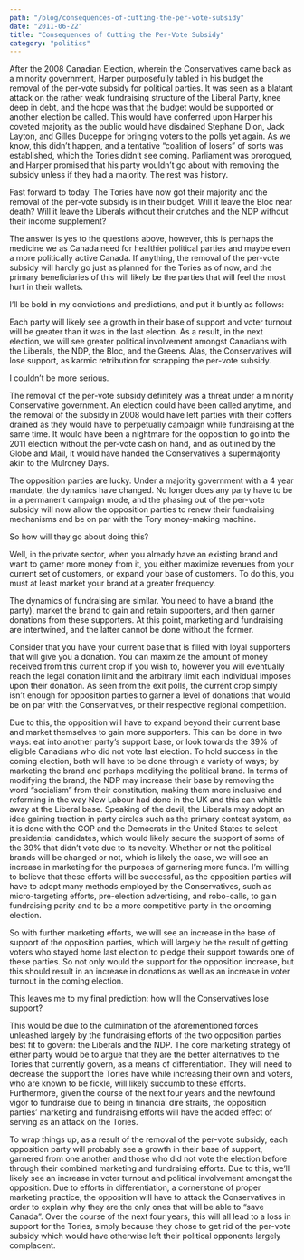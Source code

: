 ```yaml
---
path: "/blog/consequences-of-cutting-the-per-vote-subsidy"
date: "2011-06-22"
title: "Consequences of Cutting the Per-Vote Subsidy"
category: "politics"
---
```


After the 2008 Canadian Election, wherein the Conservatives came back as a minority government, Harper purposefully tabled in his budget the removal of the per-vote subsidy for political parties. It was seen as a blatant attack on the rather weak fundraising structure of the Liberal Party, knee deep in debt, and the hope was that the budget would be supported or another election be called. This would have conferred upon Harper his coveted majority as the public would have disdained Stephane Dion, Jack Layton, and Gilles Duceppe for bringing voters to the polls yet again. As we know, this didn’t happen, and a tentative “coalition of losers” of sorts was established, which the Tories didn’t see coming. Parliament was prorogued, and Harper promised that his party wouldn’t go about with removing the subsidy unless if they had a majority. The rest was history.

Fast forward to today. The Tories have now got their majority and the removal of the per-vote subsidy is in their budget. Will it leave the Bloc near death? Will it leave the Liberals without their crutches and the NDP without their income supplement?

The answer is yes to the questions above, however, this is perhaps the medicine we as Canada need for healthier political parties and maybe even a more politically active Canada. If anything, the removal of the per-vote subsidy will hardly go just as planned for the Tories as of now, and the primary beneficiaries of this will likely be the parties that will feel the most hurt in their wallets.

I’ll be bold in my convictions and predictions, and put it bluntly as follows:

Each party will likely see a growth in their base of support and voter turnout will be greater than it was in the last election. As a result, in the next election, we will see greater political involvement amongst Canadians with the Liberals, the NDP, the Bloc, and the Greens. Alas, the Conservatives will lose support, as karmic retribution for scrapping the per-vote subsidy.

I couldn’t be more serious.

The removal of the per-vote subsidy definitely was a threat under a minority Conservative government. An election could have been called anytime, and the removal of the subsidy in 2008 would have left parties with their coffers drained as they would have to perpetually campaign while fundraising at the same time. It would have been a nightmare for the opposition to go into the 2011 election without the per-vote cash on hand, and as outlined by the Globe and Mail, it would have handed the Conservatives a supermajority akin to the Mulroney Days.

The opposition parties are lucky. Under a majority government with a 4 year mandate, the dynamics have changed. No longer does any party have to be in a permanent campaign mode, and the phasing out of the per-vote subsidy will now allow the opposition parties to renew their fundraising mechanisms and be on par with the Tory money-making machine.

So how will they go about doing this?

Well, in the private sector, when you already have an existing brand and want to garner more money from it, you either maximize revenues from your current set of customers, or expand your base of customers. To do this, you must at least market your brand at a greater frequency.

The dynamics of fundraising are similar. You need to have a brand (the party), market the brand to gain and retain supporters, and then garner donations from these supporters. At this point, marketing and fundraising are intertwined, and the latter cannot be done without the former.

Consider that you have your current base that is filled with loyal supporters that will give you a donation. You can maximize the amount of money received from this current crop if you wish to, however you will eventually reach the legal donation limit and the arbitrary limit each individual imposes upon their donation. As seen from the exit polls, the current crop simply isn’t enough for opposition parties to garner a level of donations that would be on par with the Conservatives, or their respective regional competition.

Due to this, the opposition will have to expand beyond their current base and market themselves to gain more supporters. This can be done in two ways: eat into another party’s support base, or look towards the 39% of eligible Canadians who did not vote last election. To hold success in the coming election, both will have to be done through a variety of ways; by marketing the brand and perhaps modifying the political brand. In terms of modifying the brand, the NDP may increase their base by removing the word “socialism” from their constitution, making them more inclusive and reforming in the way New Labour had done in the UK and this can whittle away at the Liberal base. Speaking of the devil, the Liberals may adopt an idea gaining traction in party circles such as the primary contest system, as it is done with the GOP and the Democrats in the United States to select presidential candidates, which would likely secure the support of some of the 39% that didn’t vote due to its novelty. Whether or not the political brands will be changed or not, which is likely the case, we will see an increase in marketing for the purposes of garnering more funds. I’m willing to believe that these efforts will be successful, as the opposition parties will have to adopt many methods employed by the Conservatives, such as micro-targeting efforts, pre-election advertising, and robo-calls, to gain fundraising parity and to be a more competitive party in the oncoming election.

So with further marketing efforts, we will see an increase in the base of support of the opposition parties, which will largely be the result of getting voters who stayed home last election to pledge their support towards one of these parties. So not only would the support for the opposition increase, but this should result in an increase in donations as well as an increase in voter turnout in the coming election.

This leaves me to my final prediction: how will the Conservatives lose support?

This would be due to the culmination of the aforementioned forces unleashed largely by the fundraising efforts of the two opposition parties best fit to govern: the Liberals and the NDP. The core marketing strategy of either party would be to argue that they are the better alternatives to the Tories that currently govern, as a means of differentiation. They will need to decrease the support the Tories have while increasing their own and voters, who are known to be fickle, will likely succumb to these efforts. Furthermore, given the course of the next four years and the newfound vigor to fundraise due to being in financial dire straits, the opposition parties’ marketing and fundraising efforts will have the added effect of serving as an attack on the Tories.

To wrap things up, as a result of the removal of the per-vote subsidy, each opposition party will probably see a growth in their base of support, garnered from one another and those who did not vote the election before through their combined marketing and fundraising efforts. Due to this, we’ll likely see an increase in voter turnout and political involvement amongst the opposition. Due to efforts in differentiation, a cornerstone of proper marketing practice, the opposition will have to attack the Conservatives in order to explain why they are the only ones that will be able to “save Canada”. Over the course of the next four years, this will all lead to a loss in support for the Tories, simply because they chose to get rid of the per-vote subsidy which would have otherwise left their political opponents largely complacent.
